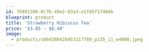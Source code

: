 ```yaml
---
id: 76991390-0c76-49e2-83a3-e1fd5f17404b
blueprint: product
title: 'Strawberry Hibiscus Tea'
price: '$3.85 - $8.40'
image:
  - products/s864288428453117789_p135_i1_w4000.jpeg
---
```

